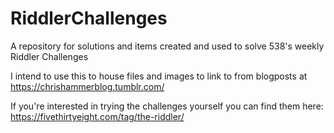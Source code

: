 # RiddlerChallenges
A repository for solutions and items created and used to solve 538's weekly Riddler Challenges

I intend to use this to house files and images to link to from blogposts at https://chrishammerblog.tumblr.com/

If you're interested in trying the challenges yourself you can find them here: https://fivethirtyeight.com/tag/the-riddler/
